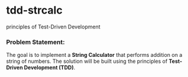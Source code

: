 # tdd-strcalc
principles of Test-Driven Development


### Problem Statement: 
The goal is to implement a **String Calculator** that performs addition on a string of numbers. The solution will be built using the principles of **Test-Driven Development (TDD)**. 